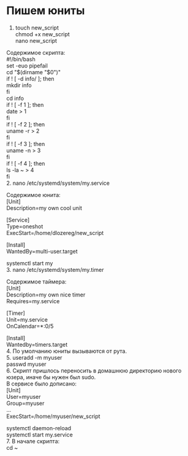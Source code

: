 # Пишем юниты

1. touch new_script  
chmod +x new_script  
nano new_script  

Содержимое скрипта:  
#!/bin/bash  
set -euo pipefail  
cd "$(dirname "$0")"  
if ! [ -d info/ ]; then  
mkdir info  
fi  
cd info  
if ! [ -f 1 ]; then  
date > 1  
fi  
if ! [ -f 2 ]; then  
uname -r > 2  
fi  
if ! [ -f 3 ]; then  
uname -n > 3  
fi  
if ! [ -f 4 ]; then  
ls -la ~ > 4  
fi  
2. nano /etc/systemd/system/my.service  

Содержимое юнита:  
[Unit]  
Description=my own cool unit  

[Service]  
Type=oneshot  
ExecStart=/home/dlozereg/new_script  

[Install]  
WantedBy=multi-user.target


systemctl start my    
3. nano /etc/systemd/system/my.timer  

Содержимое таймера:  
[Unit]  
Description=my own nice timer  
Requires=my.service  

[Timer]  
Unit=my.service  
OnCalendar=*:0/5  

[Install]  
Wantedby=timers.target  
4. По умолчанию юниты вызываются от рута.  
5. useradd -m myuser  
passwd myuser  
6. Скрипт пришлось переносить в домашнюю директорию нового юзера, иначе бы нужен был sudo.  
В сервисе было дописано:  
[Unit]  
User=myuser  
Group=myuser  
...  
ExecStart=/home/myuser/new_script  

systemctl daemon-reload  
systemctl start my.service  
7. В начале скрипта:  
cd ~  
